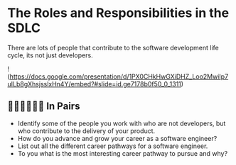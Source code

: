 # The Roles and Responsibilities in the SDLC

There are lots of people that contribute to the software development life cycle, its not just developers.

!(https://docs.google.com/presentation/d/1PX0CHkHwGXiDHZ_Loo2MwiIp7uILb8gXhsjsslxHn4Y/embed?#slide=id.ge7178b0f50_0_1311)

## 👩🏾‍💻🧑🏽‍💻 In Pairs

* Identify some of the people you work with who are not developers, but who contribute to the delivery of your product.
* How do you advance and grow your career as a software engineer?
* List out all the different career pathways for a software engineer.
* To you what is the most interesting career pathway to pursue and why?

